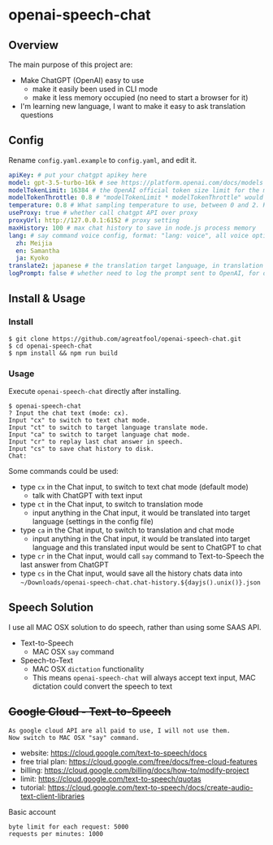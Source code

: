 # openai-speech-chat

## Overview

The main purpose of this project are:

- Make ChatGPT (OpenAI) easy to use
  - make it easily been used in CLI mode
  - make it less memory occupied (no need to start a browser for it)
- I'm learning new language, I want to make it easy to ask translation questions

## Config

Rename `config.yaml.example` to `config.yaml`, and edit it.

```yaml
apiKey: # put your chatgpt apikey here
model: gpt-3.5-turbo-16k # see https://platform.openai.com/docs/models
modelTokenLimit: 16384 # the OpenAI official token size limit for the model above
modelTokenThrottle: 0.8 # "modelTokenLimit * modelTokenThrottle" would be the limit of total histories brought together to make a chat request
temperature: 0.8 # What sampling temperature to use, between 0 and 2. Higher values like 0.8 will make the output more random, while lower values like 0.2 will make it more focused and deterministic.
useProxy: true # whether call chatgpt API over proxy
proxyUrl: http://127.0.0.1:6152 # proxy setting
maxHistory: 100 # max chat history to save in node.js process memory
lang: # say command voice config, format: "lang: voice", all voice options `say -v "?"`
  zh: Meijia
  en: Samantha
  ja: Kyoko
translate2: japanese # the translation target language, in translation mode, no matter what you input, it would be sent to chatgpt to be translated into this lanuage
logPrompt: false # whether need to log the prompt sent to OpenAI, for debuging purpose
```

## Install & Usage

### Install

```
$ git clone https://github.com/agreatfool/openai-speech-chat.git
$ cd openai-speech-chat
$ npm install && npm run build
```

### Usage

Execute `openai-speech-chat` directly after installing.

```
$ openai-speech-chat
? Input the chat text (mode: cx).
Input "cx" to switch to text chat mode.
Input "ct" to switch to target language translate mode.
Input "ca" to switch to target language chat mode.
Input "cr" to replay last chat answer in speech.
Input "cs" to save chat history to disk.
Chat:
```

Some commands could be used:

- type `cx` in the Chat input, to switch to text chat mode (default mode)
  - talk with ChatGPT with text input
- type `ct` in the Chat input, to switch to translation mode
  - input anything in the Chat input, it would be translated into target language (settings in the config file)
- type `ca` in the Chat input, to switch to translation and chat mode
  - input anything in the Chat input, it would be translated into target language and this translated input would be sent to ChatGPT to chat
- type `cr` in the Chat input, would call `say` command to Text-to-Speech the last answer from ChatGPT
- type `cs` in the Chat input, would save all the history chats data into `~/Downloads/openai-speech-chat.chat-history.${dayjs().unix()}.json`

## Speech Solution

I use all MAC OSX solution to do speech, rather than using some SAAS API.

- Text-to-Speech
  - MAC OSX `say` command
- Speech-to-Text
  - MAC OSX `dictation` functionality
  - This means `openai-speech-chat` will always accept text input, MAC dictation could convert the speech to text

## ~~Google Cloud - Text-to-Speech~~

```
As google cloud API are all paid to use, I will not use them.
Now switch to MAC OSX "say" command.
```

- website: https://cloud.google.com/text-to-speech/docs
- free trial plan: https://cloud.google.com/free/docs/free-cloud-features
- billing: https://cloud.google.com/billing/docs/how-to/modify-project
- limit: https://cloud.google.com/text-to-speech/quotas
- tutorial: https://cloud.google.com/text-to-speech/docs/create-audio-text-client-libraries

Basic account

```
byte limit for each request: 5000
requests per minutes: 1000
```
